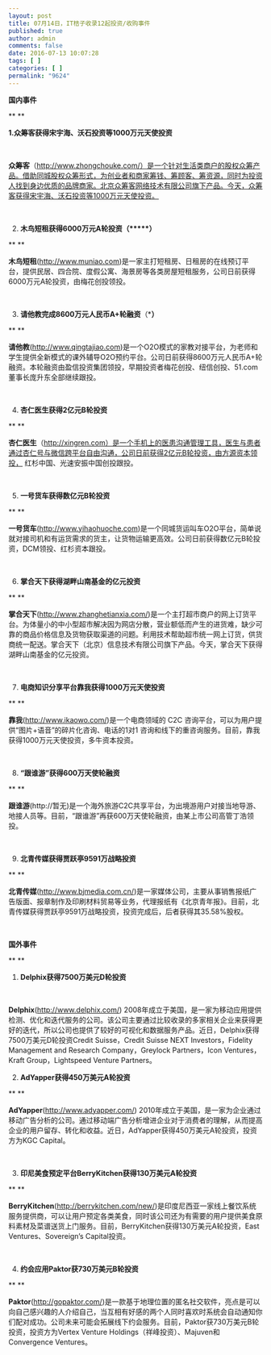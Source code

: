 ```yaml
---
layout: post
title: 07月14日，IT桔子收录12起投资/收购事件
published: true
author: admin
comments: false
date: 2016-07-13 10:07:28
tags: [ ]
categories: [ ]
permalink: "9624"
---
```

**国内事件**

** **

**1.众筹客获得宋宇海、沃石投资等1000万元天使投资**

&nbsp;

**众筹客**（http://www.zhongchouke.com/）是一个针对生活类商户的股权众筹产品。借助同城股权众筹形式，为创业者和商家筹钱、筹顾客、筹资源，同时为投资人找到身边优质的品牌商家。北京众筹客网络技术有限公司旗下产品。今天，众筹客获得宋宇海、沃石投资等1000万元天使投资。

&nbsp;

2. **木鸟短租获得6000万元A轮投资（\*****）**

** **

**木鸟短租**(http://www.muniao.com)是一家主打短租房、日租房的在线预订平台，提供民居、四合院、度假公寓、海景房等各类房屋短租服务，公司日前获得6000万元A轮投资，由梅花创投领投。

&nbsp;

3. **请他教完成8600万元人民币A+轮融资**（\*****）****

** **

**请他教**(http://www.qingtajiao.com)是一个O2O模式的家教对接平台，为老师和学生提供全新模式的课外辅导O2O预约平台。公司日前获得8600万元人民币A+轮融资。本轮融资由盈信投资集团领投，早期投资者梅花创投、纽信创投、51.com董事长庞升东全部继续跟投。

&nbsp;

4. **杏仁医生获得2亿元B轮投资**

** **

**杏仁医生**（http://xingren.com）是一个手机上的医患沟通管理工具，医生与患者通过杏仁号与微信跨平台自由沟通，公司日前获得2亿元B轮投资，由方源资本领投， 红杉中国、光速安振中国创投跟投。

&nbsp;

5. **一号货车获得数亿元B轮投资**

** **

**一号货车**(http://www.yihaohuoche.com)是一个同城货运叫车O2O平台，简单说就对接司机和有运货需求的货主，让货物运输更高效。公司日前获得数亿元B轮投资，DCM领投、红杉资本跟投。

&nbsp;

6. **掌合天下获得湖畔山南基金的亿元投资**

** **

**掌合天下**(http://www.zhanghetianxia.com/)是一个主打超市商户的网上订货平台。为体量小的中小型超市解决因为网店分散，营业额低而产生的进货难，缺少可靠的商品价格信息及货物获取渠道的问题。利用技术帮助超市统一网上订货，供货商统一配送。掌合天下（北京）信息技术有限公司旗下产品。今天，掌合天下获得湖畔山南基金的亿元投资。

&nbsp;

7. **电商知识分享平台靠我获得1000万元天使投资**

** **

**靠我**(http://www.ikaowo.com/)是一个电商领域的 C2C 咨询平台，可以为用户提供“图片+语音”的碎片化咨询、电话的1对1 咨询和线下的重咨询服务。目前，靠我获得1000万元天使投资，多牛资本投资。

&nbsp;

8. **“跟谁游”获得600万天使轮融资**

** **

**跟谁游**(http://暂无)是一个海外旅游C2C共享平台，为出境游用户对接当地导游、地接人员等。目前，“跟谁游”再获600万天使轮融资，由某上市公司高管丁浩领投。

&nbsp;

9. **北青传媒获得贾跃亭9591万战略投资**

** **

**北青传媒**(http://www.bjmedia.com.cn/)是一家媒体公司，主要从事销售报纸广告版面、报章制作及印刷材料贸易等业务，代理报纸有《北京青年报》。目前，北青传媒获得贾跃亭9591万战略投资，投资完成后，后者获得其35.58%股权。

&nbsp;

**国外事件**

** **

1. **Delphix获得7500万美元D轮投资**

&nbsp;

**Delphix**(http://www.delphix.com/) 2008年成立于美国，是一家为移动应用提供检测、优化和迭代服务的公司。该公司主要通过比较收录的多家相关企业来获得更好的迭代，所以公司也提供了较好的可视化和数据服务产品。近日，Delphix获得7500万美元D轮投资Credit Suisse，Credit Suisse NEXT Investors，Fidelity Management and Research Company，Greylock Partners，Icon Ventures，Kraft Group，Lightspeed Venture Partners。
  
2. **AdYapper获得450万美元A轮投资**

** **

**AdYapper**(http://www.adyapper.com/) 2010年成立于美国，是一家为企业通过移动广告分析的公司。通过移动端广告分析增进企业对于消费者的理解，从而提高企业的用户留存、转化和收益。近日，AdYapper获得450万美元A轮投资，投资方为KGC Capital。

&nbsp;

3. **印尼美食预定平台BerryKitchen获得130万美元A轮投资**

** **

**BerryKitchen**(http://berrykitchen.com/new/)是印度尼西亚一家线上餐饮系统服务提供商，可以让用户预定各类美食，同时该公司还为有需要的用户提供美食原料素材及菜谱送货上门服务。目前，BerryKitchen获得130万美元A轮投资，East Ventures、Sovereign’s Capital投资。

&nbsp;

4. **约会应用Paktor获730万美元B轮投资**

** **

**Paktor**(http://gopaktor.com/)是一款基于地理位置的匿名社交软件，亮点是可以向自己感兴趣的人介绍自己，当互相有好感的两个人同时喜欢时系统会自动通知你们配对成功。公司未来可能会拓展线下约会服务。目前，Paktor获730万美元B轮投资，投资方为Vertex Venture Holdings（祥峰投资）、Majuven和Convergence Ventures。